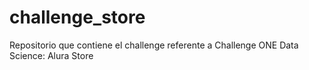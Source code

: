 # challenge_store
Repositorio que contiene el challenge referente a Challenge ONE Data Science: Alura Store
